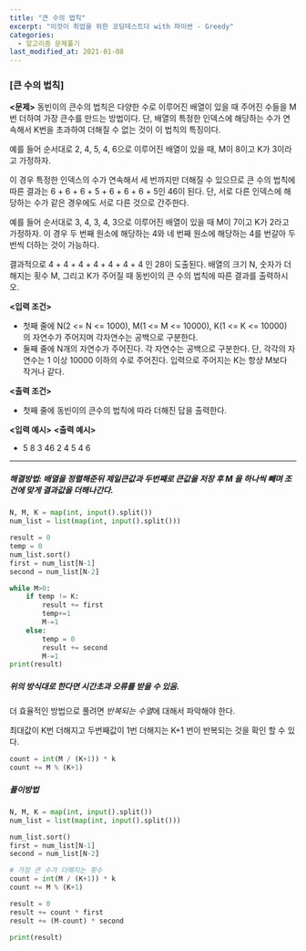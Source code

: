 ```yaml
---
title: "큰 수의 법칙"
excerpt: "이것이 취업을 위한 코딩테스트다 with 파이썬 - Greedy"
categories:
  - 알고리즘 문제풀기
last_modified_at: 2021-01-08
---
```


### [큰 수의 법칙]

**<문제>**
동빈이의 큰수의 법칙은 다양한 수로 이루어진 배열이 있을 때 주어진 수들을 M번 더하여 가장 큰수를 만드는 방법이다. 단, 배열의 특정한 인덱스에 해당하는 수가 연속해서 K번을 초과하여 더해질 수 없는 것이 이 법칙의 특징이다.

예를 들어 순서대로 2, 4, 5, 4, 6으로 이루어진 배열이 있을 때, M이 8이고 K가 3이라고 가정하자.

이 경우 특정한 인덱스의 수가 연속해서 세 번까지만 더해질 수 있으므로 큰 수의 법칙에 따른 결과는 6 + 6 + 6 + 5 + 6 + 6 + 6 + 5인 46이 된다. 단, 서로 다른 인덱스에 해당하는 수가 같은 경우에도 서로 다른 것으로 간주한다.

예를 들어 순서대로 3, 4, 3, 4, 3으로 이루어진 배열이 있을 때 M이 7이고 K가 2라고 가정하자. 이 경우 두 번째 원소에 해당하는 4와 네 번째 원소에 해당하는 4를 번갈아 두 번씩 더하는 것이 가능하다.

결과적으로 4 + 4 + 4 + 4 + 4 + 4 + 4 인 28이 도출된다.
배열의 크기 N, 숫자가 더해지는 횟수 M, 그리고 K가 주어질 때 동빈이의 큰 수의 법칙에 따른 결과를 출력하시오.

**<입력 조건>**

- 첫째 줄에 N(2 <= N <= 1000), M(1 <= M <= 10000), K(1 <= K <= 10000) 의 자연수가 주어지며 각자연수는 공백으로 구분한다.
- 둘째 줄에 N개의 자연수가 주어진다. 각 자연수는 공백으로 구분한다.
  단, 각각의 자연수는 1 이상 10000 이하의 수로 주어진다.
  입력으로 주어지는 K는 항상 M보다 작거나 같다.

**<출력 조건>**

- 첫째 줄에 동빈이의 큰수의 법칙에 따라 더해진 답을 출력한다.

**<입력 예시>**                                       **<출력 예시>**

- 5 8 3                                            46
  2 4 5 4 6

---

##### 해결방법:  배열을 정렬해준뒤 제일큰값과 두번째로 큰값을 저장 후 M 을 하나씩 빼며 조건에 맞게 결과값을 더해나간다.

```python
N, M, K = map(int, input().split())
num_list = list(map(int, input().split()))

result = 0
temp = 0
num_list.sort()
first = num_list[N-1]
second = num_list[N-2]

while M>0:
    if temp != K:
        result += first
        temp+=1
        M-=1
    else:
        temp = 0
        result += second
        M-=1
print(result)
```

##### 위의 방식대로 한다면 시간초과 오류를 받을 수 있음.

더 효율적인 방법으로 풀려면 *반복되는 수열*에 대해서 파악해야 한다.

최대값이 K번 더해지고 두번째값이 1번 더해지는 K+1 번이 반복되는 것을 확인 할 수 있다.

```python
count = int(M / (K+1)) * k
count += M % (K+1)
```

##### 풀이방법

```python
N, M, K = map(int, input().split())
num_list = list(map(int, input().split()))

num_list.sort()
first = num_list[N-1]
second = num_list[N-2]

# 가장 큰 수가 더해지는 횟수
count = int(M / (K+1)) * k
count += M % (K+1)

result = 0
result += count * first
result += (M-count) * second

print(result)
```

